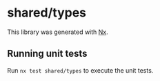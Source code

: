 # shared/types

This library was generated with [Nx](https://nx.dev).

## Running unit tests

Run `nx test shared/types` to execute the unit tests.
